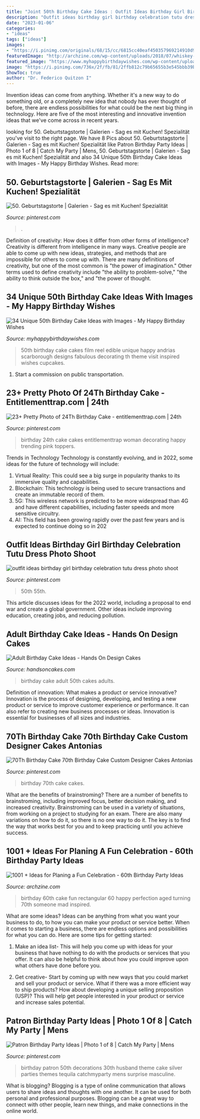 ```yaml
---
title: "Joint 50th Birthday Cake Ideas : Outfit Ideas Birthday Girl Birthday Celebration Tutu Dress Photo Shoot"
description: "Outfit ideas birthday girl birthday celebration tutu dress photo shoot"
date: "2023-01-06"
categories:
- "ideas"
tags: ["ideas"]
images:
- "https://i.pinimg.com/originals/68/15/cc/6815cc40eaf450357969214910d9bb9b.jpg"
featuredImage: "http://archzine.com/wp-content/uploads/2018/07/whiskey-rectangular-cake-in-black-with-white-writing-made-to-look-like-a-bottle-s-label-old-no-brand-happy-60th-birthday-adam-aged-to-perfection.jpg"
featured_image: "https://www.myhappybirthdaywishes.com/wp-content/uploads/2016/09/film-reel-50th-birthday-cakes.jpg"
image: "https://i.pinimg.com/736x/2f/fb/81/2ffb812c79b65655b3e545bbb39bbc92.jpg"
ShowToc: true
author: "Dr. Federico Quitzon I"
---
```



Invention ideas can come from anything. Whether it's a new way to do something old, or a completely new idea that nobody has ever thought of before, there are endless possibilities for what could be the next big thing in technology. Here are five of the most interesting and innovative invention ideas that we've come across in recent years.

	

		
looking for 50. Geburtstagstorte | Galerien - Sag es mit Kuchen! Spezialität you've visit to the right page. We have 8 Pics about 50. Geburtstagstorte | Galerien - Sag es mit Kuchen! Spezialität like Patron Birthday Party Ideas | Photo 1 of 8 | Catch My Party | Mens, 50. Geburtstagstorte | Galerien - Sag es mit Kuchen! Spezialität and also 34 Unique 50th Birthday Cake Ideas with Images - My Happy Birthday Wishes. Read more:
		
    
## 50. Geburtstagstorte | Galerien - Sag Es Mit Kuchen! Spezialität

<img loading=lazy src="https://i.pinimg.com/736x/e9/ee/49/e9ee49edd3852825c846ca23c9906d53.jpg" onerror="this.onerror=null;this.src='https://tse3.mm.bing.net/th?id=OIP.AKzSCVrdH01Dv98cFK88DwHaJ3&amp;pid=15.1';" alt="50. Geburtstagstorte | Galerien - Sag es mit Kuchen! Spezialität">

_Source: pinterest.com_

>. 

	

Definition of creativity: How does it differ from other forms of intelligence?
Creativity is different from intelligence in many ways. Creative people are able to come up with new ideas, strategies, and methods that are impossible for others to come up with. 
There are many definitions of creativity, but one of the most common is "the power of imagination." Other terms used to define creativity include "the ability to problem-solve," "the ability to think outside the box," and "the power of thought.

    
## 34 Unique 50th Birthday Cake Ideas With Images - My Happy Birthday Wishes

<img loading=lazy src="https://www.myhappybirthdaywishes.com/wp-content/uploads/2016/09/film-reel-50th-birthday-cakes.jpg" onerror="this.onerror=null;this.src='https://tse3.mm.bing.net/th?id=OIP.Ye_YtOz9iWHMxOSRdnx9yQHaJ6&amp;pid=15.1';" alt="34 Unique 50th Birthday Cake Ideas with Images - My Happy Birthday Wishes">

_Source: myhappybirthdaywishes.com_

>50th birthday cake cakes film reel edible unique happy andrias scarborough designs fabulous decorating th theme visit inspired wishes cupcakes. 

	

1) Start a commission on public transportation.

    
## 23+ Pretty Photo Of 24Th Birthday Cake - Entitlementtrap.com | 24th

<img loading=lazy src="https://i.pinimg.com/736x/2f/fb/81/2ffb812c79b65655b3e545bbb39bbc92.jpg" onerror="this.onerror=null;this.src='https://tse3.mm.bing.net/th?id=OIP.5g4vuusWJaMHxOQHCP00zAHaJ3&amp;pid=15.1';" alt="23+ Pretty Photo of 24Th Birthday Cake - entitlementtrap.com | 24th">

_Source: pinterest.com_

>birthday 24th cake cakes entitlementtrap woman decorating happy trending pink toppers. 

	

Trends in Technology
Technology is constantly evolving, and in 2022, some ideas for the future of technology will include: 
1. Virtual Reality: This could see a big surge in popularity thanks to its immersive quality and capabilities. 
2. Blockchain: This technology is being used to secure transactions and create an immutable record of them. 
3. 5G: This wireless network is predicted to be more widespread than 4G and have different capabilities, including faster speeds and more sensitive circuitry. 
4. AI: This field has been growing rapidly over the past few years and is expected to continue doing so in 202
    
## Outfit Ideas Birthday Girl Birthday Celebration Tutu Dress Photo Shoot

<img loading=lazy src="https://i.pinimg.com/736x/34/58/b8/3458b83aff9279065a3162518cc2852f.jpg" onerror="this.onerror=null;this.src='https://tse4.mm.bing.net/th?id=OIP.FXq4vIXFebmtcKbrJT3UawHaKw&amp;pid=15.1';" alt="outfit ideas birthday girl birthday celebration tutu dress photo shoot">

_Source: pinterest.com_

>50th 55th. 

	

This article discusses ideas for the 2022 world, including a proposal to end war and create a global government. Other ideas include improving education, creating jobs, and reducing pollution.

    
## Adult Birthday Cake Ideas - Hands On Design Cakes

<img loading=lazy src="https://www.handsoncakes.com/wp-content/uploads/2018/01/adult-birthday-50th-birthday-gold-cake-066.jpg" onerror="this.onerror=null;this.src='https://tse4.mm.bing.net/th?id=OIP.2gZbIZK-1TblmIYkW3sfGQHaJ4&amp;pid=15.1';" alt="Adult Birthday Cake Ideas - Hands On Design Cakes">

_Source: handsoncakes.com_

>birthday cake adult 50th cakes adults. 

	

Definition of innovation: What makes a product or service innovative?
Innovation is the process of designing, developing, and testing a new product or service to improve customer experience or performance. It can also refer to creating new business processes or ideas. Innovation is essential for businesses of all sizes and industries.

    
## 70Th Birthday Cake 70th Birthday Cake Custom Designer Cakes Antonias

<img loading=lazy src="https://i.pinimg.com/736x/85/7d/1c/857d1ca5ef902da3ac6be11c3e0f8cfa.jpg" onerror="this.onerror=null;this.src='https://tse4.mm.bing.net/th?id=OIP.KME1oOUuwpg1WLzYHOiCEwHaJ4&amp;pid=15.1';" alt="70Th Birthday Cake 70th Birthday Cake Custom Designer Cakes Antonias">

_Source: pinterest.com_

>birthday 70th cake cakes. 

	

What are the benefits of brainstroming?
There are a number of benefits to brainstroming, including improved focus, better decision making, and increased creativity. Brainstroming can be used in a variety of situations, from working on a project to studying for an exam. There are also many variations on how to do it, so there is no one way to do it. The key is to find the way that works best for you and to keep practicing until you achieve success.

    
## 1001 + Ideas For Planing A Fun Celebration - 60th Birthday Party Ideas

<img loading=lazy src="http://archzine.com/wp-content/uploads/2018/07/whiskey-rectangular-cake-in-black-with-white-writing-made-to-look-like-a-bottle-s-label-old-no-brand-happy-60th-birthday-adam-aged-to-perfection.jpg" onerror="this.onerror=null;this.src='https://tse1.mm.bing.net/th?id=OIP.NyclTMVQDPne36C4SOPaAQHaJ3&amp;pid=15.1';" alt="1001 + Ideas for Planing a Fun Celebration - 60th Birthday Party Ideas">

_Source: archzine.com_

>birthday 60th cake fun rectangular 60 happy perfection aged turning 70th someone mad inspired. 

	

What are some ideas?
Ideas can be anything from what you want your business to do, to how you can make your product or service better. When it comes to starting a business, there are endless options and possibilities for what you can do. Here are some tips for getting started: 
1. Make an idea list- This will help you come up with ideas for your business that have nothing to do with the products or services that you offer. It can also be helpful to think about how you could improve upon what others have done before you.

2. Get creative- Start by coming up with new ways that you could market and sell your product or service. What if there was a more efficient way to ship products? How about developing a unique selling proposition (USP)? This will help get people interested in your product or service and increase sales potential. 


    
## Patron Birthday Party Ideas | Photo 1 Of 8 | Catch My Party | Mens

<img loading=lazy src="https://i.pinimg.com/originals/68/15/cc/6815cc40eaf450357969214910d9bb9b.jpg" onerror="this.onerror=null;this.src='https://tse2.mm.bing.net/th?id=OIP.v-HcjEHVSiXOL1Y3-beVbwHaK3&amp;pid=15.1';" alt="Patron Birthday Party Ideas | Photo 1 of 8 | Catch My Party | Mens">

_Source: pinterest.com_

>birthday patron 50th decorations 30th husband theme cake silver parties themes tequila catchmyparty mens surprise masculine. 

	

What is blogging?
Blogging is a type of online communication that allows users to share ideas and thoughts with one another. It can be used for both personal and professional purposes. Blogging can be a great way to connect with other people, learn new things, and make connections in the online world.

